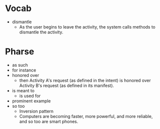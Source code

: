 # Vocab
* dismantle
    - As the user begins to leave the activity, the system calls methods to dismantle the activity.

# Pharse
* as such
* for instance 
* honored over
    - then Activity A's request (as defined in the intent) is honored over Activity B's request (as defined in its manifest).
* is meant to
    - is used for 
* prominent example
* so too
    - Inversion pattern
    - Computers are becoming faster, more powerful, and more reliable, and so too are smart phones.


